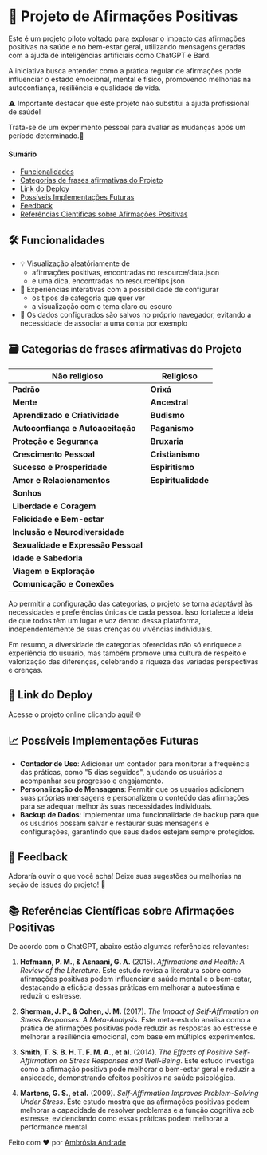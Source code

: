 # 🚀 Projeto de Afirmações Positivas

Este é um projeto piloto voltado para explorar o impacto das afirmações positivas na saúde e no bem-estar geral, utilizando mensagens geradas com a ajuda de inteligências artificiais como ChatGPT e Bard. 

A iniciativa busca entender como a prática regular de afirmações pode influenciar o estado emocional, mental e físico, promovendo melhorias na autoconfiança, resiliência e qualidade de vida. 

⚠️ Importante destacar que este projeto não substitui a ajuda profissional de saúde!

Trata-se de um experimento pessoal para avaliar as mudanças após um período determinado.🎯

#### Sumário
- [Funcionalidades](https://github.com/ambrosiaandrade/pp-healing_words/edit/main/README.md#%EF%B8%8F-funcionalidades)
- [Categorias de frases afirmativas do Projeto](https://github.com/ambrosiaandrade/pp-healing_words/edit/main/README.md#categorias-de-frases-afirmativas-do-projeto)
- [Link do Deploy](https://github.com/ambrosiaandrade/pp-healing_words/edit/main/README.md#-link-do-deploy)
- [Possíveis Implementações Futuras](https://github.com/ambrosiaandrade/pp-healing_words/edit/main/README.md#-poss%C3%ADveis-implementa%C3%A7%C3%B5es-futuras)
- [Feedback](https://github.com/ambrosiaandrade/pp-healing_words/edit/main/README.md#-feedback)
- [Referências Científicas sobre Afirmações Positivas](https://github.com/ambrosiaandrade/pp-healing_words/edit/main/README.md#refer%C3%AAncias-cient%C3%ADficas-sobre-afirma%C3%A7%C3%B5es-positivas)

## 🛠️ Funcionalidades
- 💡 Visualização aleatóriamente de
  - afirmações positivas, encontradas no resource/data.json
  - e uma dica, encontradas no resource/tips.json
- 🌟 Experiências interativas com a possibilidade de configurar
  - os tipos de categoria que quer ver
  - a visualização com o tema claro ou escuro
- 💾 Os dados configurados são salvos no próprio navegador, evitando a necessidade de associar a uma conta por exemplo

## 🗃️ Categorias de frases afirmativas do Projeto

| Não religioso                                   | Religioso                        |
|-------------------------------------------------|----------------------------------|
| **Padrão**                                      | **Orixá**                        | 
| **Mente**                                       | **Ancestral**                    |     
| **Aprendizado e Criatividade**                  | **Budismo**                      |                         
| **Autoconfiança e Autoaceitação**               | **Paganismo**                    |                             
| **Proteção e Segurança**                        | **Bruxaria**                     |                     
| **Crescimento Pessoal**                         | **Cristianismo**                 |                       
| **Sucesso e Prosperidade**                      | **Espiritismo**                  |                         
| **Amor e Relacionamentos**                      | **Espiritualidade**              |                             
| **Sonhos**
| **Liberdade e Coragem**
| **Felicidade e Bem-estar**
| **Inclusão e Neurodiversidade**
| **Sexualidade e Expressão Pessoal**
| **Idade e Sabedoria**
| **Viagem e Exploração**
| **Comunicação e Conexões**

Ao permitir a configuração das categorias, o projeto se torna adaptável às necessidades e preferências únicas de cada pessoa. 
Isso fortalece a ideia de que todos têm um lugar e voz dentro dessa plataforma, independentemente de suas crenças ou vivências individuais.

Em resumo, a diversidade de categorias oferecidas não só enriquece a experiência do usuário, mas também promove uma cultura de respeito e valorização das diferenças, celebrando a riqueza das variadas perspectivas e crenças.

## 🔗 Link do Deploy
Acesse o projeto online clicando [aqui!](https://pp-healing-words.vercel.app) 🌐

## 📈 Possíveis Implementações Futuras 
- **Contador de Uso**: Adicionar um contador para monitorar a frequência das práticas, como "5 dias seguidos", ajudando os usuários a acompanhar seu progresso e engajamento.
- **Personalização de Mensagens**: Permitir que os usuários adicionem suas próprias mensagens e personalizem o conteúdo das afirmações para se adequar melhor às suas necessidades individuais.
- **Backup de Dados**: Implementar uma funcionalidade de backup para que os usuários possam salvar e restaurar suas mensagens e configurações, garantindo que seus dados estejam sempre protegidos.

## 💬 Feedback
Adoraría ouvir o que você acha! Deixe suas sugestões ou melhorias na seção de [issues](https://github.com/ambrosiaandrade/pp-healing_words/issues) do projeto! 📢

## 📚 Referências Científicas sobre Afirmações Positivas

De acordo com o ChatGPT, abaixo estão algumas referências relevantes:

1. **Hofmann, P. M., & Asnaani, G. A.** (2015). *Affirmations and Health: A Review of the Literature*. Este estudo revisa a literatura sobre como afirmações positivas podem influenciar a saúde mental e o bem-estar, destacando a eficácia dessas práticas em melhorar a autoestima e reduzir o estresse.

2. **Sherman, J. P., & Cohen, J. M.** (2017). *The Impact of Self-Affirmation on Stress Responses: A Meta-Analysis*. Este meta-estudo analisa como a prática de afirmações positivas pode reduzir as respostas ao estresse e melhorar a resiliência emocional, com base em múltiplos experimentos.

3. **Smith, T. S. B. H. T. F. M. A., et al.** (2014). *The Effects of Positive Self-Affirmation on Stress Responses and Well-Being*. Este estudo investiga como a afirmação positiva pode melhorar o bem-estar geral e reduzir a ansiedade, demonstrando efeitos positivos na saúde psicológica.

4. **Martens, G. S., et al.** (2009). *Self-Affirmation Improves Problem-Solving Under Stress*. Este estudo mostra que as afirmações positivas podem melhorar a capacidade de resolver problemas e a função cognitiva sob estresse, evidenciando como essas práticas podem melhorar a performance mental.



Feito com ❤️ por [Ambrósia Andrade](https://github.com/ambrosiaandrade/)
